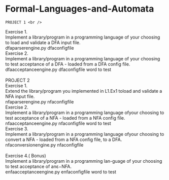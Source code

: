 # Formal-Languages-and-Automata


    PROJECT 1 <br />
Exercise 1. <br />
Implement a library/program in a programming language of your choosing to load and validate a DFA input file. <br />
dfaparserengine.py dfaconfigfile <br />
Exercise 2. <br />
Implement a library/program in a programming language of your choosing to test acceptance of a DFA - loaded from a DFA config file. <br />
dfaacceptanceengine.py dfaconfigfile word to test <br />
<br />
    PROJECT 2 <br />
Exercise  1. <br />
Extend  the  library/program  you  implemented  in  L1.Ex1  toload and validate a NFA input file. <br />
nfaparserengine.py   nfaconfigfile <br />
Exercise 2. <br />
Implement  a  library/program  in  a  programming  language  ofyour choosing to test acceptance of a NFA - loaded from a NFA config file. <br />
nfaacceptanceengine.py   nfaconfigfile  word to test <br />
Exercise 3. <br />
Implement  a  library/program  in  a  programming  language  ofyour choosing to convert a NFA - loaded from a NFA config file, to a DFA. <br />
nfaconversionengine.py   nfaconfigfile <br />  
Exercise 4.( Bonus)  <br />
Implement a library/program in a programming lan-guage of your choosing to test acceptance of anε−NFA. <br />
enfaacceptanceengine.py   enfaconfigfile  word to test <br />
<br />
